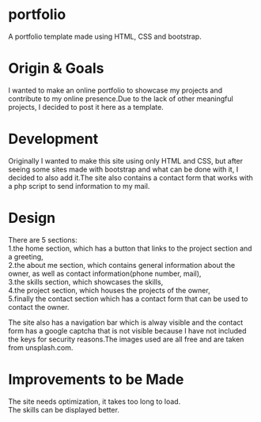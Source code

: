 # portfolio
A portfolio template made using HTML, CSS and bootstrap.

# Origin & Goals
I wanted to make an online portfolio to showcase my projects and contribute to my online presence.Due to the lack of other meaningful projects, I decided to post it here as a template.

# Development
Originally I wanted to make this site using only HTML and CSS, but after seeing some sites made with bootstrap and what can be done with it, I decided to also add it.The site also contains a contact form that works with a php script to send information to my mail.<br/>

# Design
There are 5 sections:<br/> 
1.the home section, which has a button that links to the project section and a greeting,<br/>
2.the about me section, which contains general information about the owner, as well as contact information(phone number, mail),<br/>
3.the skills section, which showcases the skills,<br/>
4.the project section, which houses the projects of the owner,<br/>
5.finally the contact section which has a contact form that can be used to contact the owner.<br/>

The site also has a navigation bar which is alway visible and the contact form has a google captcha that is not visible because I have not included the keys for security reasons.The images used are all free and are taken from unsplash.com.

# Improvements to be Made
The site needs optimization, it takes too long to load.<br/>
The skills can be displayed better.

